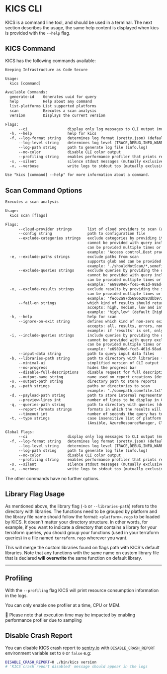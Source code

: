 # KICS CLI

KICS is a command line tool, and should be used in a terminal. The next section describes the usage, the same help content is displayed when kics is provided with the `--help` flag.

## KICS Command

KICS has the following commands available:

```txt
Keeping Infrastructure as Code Secure

Usage:
  kics [command]

Available Commands:
  generate-id    Generates uuid for query
  help           Help about any command
  list-platforms List supported platforms
  scan           Executes a scan analysis
  version        Displays the current version

Flags:
      --ci                  display only log messages to CLI output (mutually exclusive with silent)
  -h, --help                help for kics
  -f, --log-format string   determines log format (pretty,json) (default "pretty")
      --log-level string    determines log level (TRACE,DEBUG,INFO,WARN,ERROR,FATAL) (default "INFO")
      --log-path string     path to generate log file (info.log)
      --no-color            disable CLI color output
      --profiling string    enables performance profiler that prints resource consumption metrics in the logs during the execution (CPU, MEM)
  -s, --silent              silence stdout messages (mutually exclusive with verbose and ci)
  -v, --verbose             write logs to stdout too (mutually exclusive with silent)

Use "kics [command] --help" for more information about a command.
```

## Scan Command Options

```txt
Executes a scan analysis

Usage:
  kics scan [flags]

Flags:
      --cloud-provider strings       list of cloud providers to scan (aws, azure, gcp)
      --config string                path to configuration file
      --exclude-categories strings   exclude categories by providing its name
                                     cannot be provided with query inclusion flags
                                     can be provided multiple times or as a comma separated string
                                     example: 'Access control,Best practices'
  -e, --exclude-paths strings        exclude paths from scan
                                     supports glob and can be provided multiple times or as a quoted comma separated string
                                     example: './shouldNotScan/*,somefile.txt'
      --exclude-queries strings      exclude queries by providing the query ID
                                     cannot be provided with query inclusion flags
                                     can be provided multiple times or as a comma separated string
                                     example: 'e69890e6-fce5-461d-98ad-cb98318dfc96,4728cd65-a20c-49da-8b31-9c08b423e4db'
  -x, --exclude-results strings      exclude results by providing the similarity ID of a result
                                     can be provided multiple times or as a comma separated string
                                     example: 'fec62a97d569662093dbb9739360942f...,31263s5696620s93dbb973d9360942fc2a...'
      --fail-on strings              which kind of results should return an exit code different from 0
                                     accepts: high, medium, low and info
                                     example: "high,low" (default [high,medium,low,info])
  -h, --help                         help for scan
      --ignore-on-exit string        defines which kind of non-zero exits code should be ignored
                                     accepts: all, results, errors, none
                                     example: if 'results' is set, only engine errors will make KICS exit code different from 0 (default "none")
  -i, --include-queries strings      include queries by providing the query ID
                                     cannot be provided with query exclusion flags
                                     can be provided multiple times or as a comma separated string
                                     example: 'e69890e6-fce5-461d-98ad-cb98318dfc96,4728cd65-a20c-49da-8b31-9c08b423e4db'
      --input-data string            path to query input data files
  -b, --libraries-path string        path to directory with libraries (default "./assets/libraries")
      --minimal-ui                   simplified version of CLI output
      --no-progress                  hides the progress bar
      --disable-full-descriptions    disable request for full descriptions and use default vulnerability descriptions
      --output-name string           name used on report creations (default "results")
  -o, --output-path string           directory path to store reports
  -p, --path strings                 paths or directories to scan
                                     example: "./somepath,somefile.txt"
  -d, --payload-path string          path to store internal representation JSON file
      --preview-lines int            number of lines to be display in CLI results (min: 1, max: 30) (default 3)
  -q, --queries-path string          path to directory with queries (default "./assets/queries")
      --report-formats strings       formats in which the results will be exported (all, glsast, html, json, pdf, sarif) (default [json])
      --timeout int                  number of seconds the query has to execute before being canceled (default 60)
  -t, --type strings                 case insensitive list of platform types to scan
                                     (Ansible, AzureResourceManager, CloudFormation, Dockerfile, Kubernetes, OpenAPI, Terraform)

Global Flags:
      --ci                  display only log messages to CLI output (mutually exclusive with silent)
  -f, --log-format string   determines log format (pretty,json) (default "pretty")
      --log-level string    determines log level (TRACE,DEBUG,INFO,WARN,ERROR,FATAL) (default "INFO")
      --log-path string     path to generate log file (info.log)
      --no-color            disable CLI color output
      --profiling string    enables performance profiler that prints resource consumption metrics in the logs during the execution (CPU, MEM)
  -s, --silent              silence stdout messages (mutually exclusive with verbose and ci)
  -v, --verbose             write logs to stdout too (mutually exclusive with silent)
```

The other commands have no further options.

## Library Flag Usage

As mentioned above, the library flag (`-b` or `--libraries-path`) refers to the directory with libraries. The functions need to be grouped by platform and the library file name should follow the format: `<platform>.rego` to be loaded by KICS. It doesn't matter your directory structure. In other words, for example, if you want to indicate a directory that contains a library for your terraform queries, you should group your functions (used in your terraform queries) in a file named `terraform.rego` wherever you want.

This will merge the custom libraries found on flags path with KICS's default libraries. Note that any functions with the same name on custom library file that is declared **will overwrite** the same function on default library.

---

## Profiling

With the `--profiling` flag KICS will print resource consumption information in the logs.

You can only enable one profiler at a time, CPU or MEM.

📝   Please note that execution time may be impacted by enabling performance profiler due to sampling

## Disable Crash Report

You can disable KICS crash report to [sentry.io](https://sentry.io) with `DISABLE_CRASH_REPORT` environment variable set to `0` or `false` e.g:

```sh
DISABLE_CRASH_REPORT=0 ./bin/kics version
# 'KICS crash report disabled' message should appear in the logs
```
